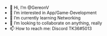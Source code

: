 - 👋 Hi, I’m @GereonV
- 👀 I’m interested in App/Game-Development
- 🌱 I’m currently learning Networking
- 💞️ I’m looking to collaborate on anything, really
- 📫 How to reach me: Discord TK36#5013
